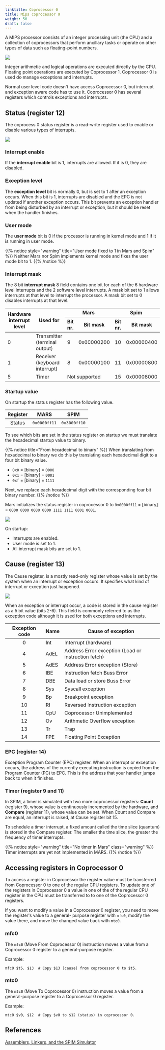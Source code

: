 ```yaml
---
linktitle: Coprocessor 0
title: Mips coprocessor 0
weight: 50
draft: false
---
```


A MIPS processor consists of an integer processing unit (the CPU) and a
collection of coprocessors that perform ancillary tasks or operate on other
types of data such as floating-point numbers.

![](/v1/images/mips/MIPS_CPU_FPU_Coprocessor_0.png)

Integer arithmetic and logical operations are executed directly by the CPU.
Floating point operations are executed by Coprocessor 1. Coprocessor 0 is used
do manage exceptions and interrupts.

Normal user level code doesn't have access Coprocessor 0, but interrupt and
exception aware code has to use it. Coprocessor 0 has several registers which
controls exceptions and interrupts. 

## Status (register 12)

The coprocess 0 status register is a read-write register  used to enable or disable various types of interrupts. 

![](/v1/images/mips/MIPS_Status_register.png)

### Interrupt enable

If the **interrupt enable** bit is 1, interrupts are allowed. If it is 0, they are disabled.


### Exception level 

The **exception level** bit is normally 0, but is set to 1 after an exception
occurs. When this bit is 1, interrupts are disabled and the EPC is not updated
if another exception occurs. This bit prevents an exception handler from being
disturbed by an interrupt or exception, but it should be reset when the handler
finishes. 

### User mode 

The **user mode** bit is 0 if the processor is running in kernel mode and 1 if it is
running in user mode. 

{{% notice style="warning" title="User mode fixed to 1 in Mars and Spim" %}}
Neither Mars nor Spim implements kernel mode and fixes the user mode bit to 1. 
{{% /notice %}}


### Interrupt mask

The 8 bit **interrupt mask** 8 field contains one bit for each of the 6 hardware level interrupts and the 2 
software level interrupts. A mask bit set to 1 allows interrupts at that level
to interrupt the processor. A mask bit set to 0 disables interrupts at that
level. 

<table>
<thead>
<tr>
<th rowspan=2 class="center">Hardware interrupt level</th>
<th rowspan=2>Used for</th>
<th colspan=2 class="center no-border-b">Mars</th>
<th colspan=2 class="center no-border-b"/>Spim</th>
</tr>
<tr>
<th class="center">Bit nr.</th>
<th>Bit mask</th>
<th class="center">Bit nr.</th>
<th>Bit mask</th>
<tr>
</thead>

<tbody>

<tr>
<td class="center">0</td>
<td>Transmitter (terminal output)</td>
<td class="center">9</td>
<td class="tt"> 0x00000200</td>
<td class="center">10</td>
<td class="tt">0x00000400</td>
</tr>

<tr>
<td class="center">1</td>
<td>Receiver (keyboard interrupt)</td>
<td class="center">8</td>
<td class="tt"> 0x00000100</td>
<td class="center">11</td>
<td class="tt">0x00000800</td>
</tr>

<tr>
<td class="center">5</td>
<td>Timer</td>
<td colspan=2 class="center">Not supported</td>
<td class="center">15</td>
<td class="tt">0x00008000</td>
</tr>




</tbody>
</table>


### Startup value

On startup the status register has the following value. 

| Register   | MARS         | SPIM         |
| :--------: | :-------:    | :-----:      |
| Status     | <tt>0x0000ff11</tt> | <tt>0x3000ff10</tt> |

To see which bits are set in the status register on startup we must translate the hexadecimal startup value to binary. 

{{% notice title="From hexadecimal to binary" %}}
When translating from hexadecimal to binary we do this by translating each hexadecimal digit to a four bit binary value. 

- `0x0` = [binary] = `0000`
- `0x1` = [binary] = `0001`
- `0xf` = [binary] = `1111`

Next, we replace each hexadecimal digit with the corresponding four bit binary
number.
{{% /notice %}}

Mars initializes the status register in coprocessor 0 to `0x0000ff11` = [binary] = `0000 0000 0000 0000 1111 1111 0001
0001`. 

<img src="/v1/images/fundamental-concepts/mars-status-register-startup.png" />

On startup: 

- Interrupts are enabled.
- User mode is set to 1.
- All interrupt mask bits are set to 1.

## Cause (register 13)

The Cause register, is a mostly read-only register whose value is set by the
system when an interrupt or exception occurs. It specifies what kind of
interrupt or exception just happened.

![](/v1/images/mips/MIPS_Cause_register.png)

When an exception or interrupt occur, a code is stored in the cause register as
a 5 bit value (bits 2-6). This field is commonly referred to as the exception
code although it is used for both exceptions and interrupts. 

| Exception code | 	Name | 	Cause of exception                              |
|:--------------:| ------   | ------------------                                  |
|              0 | Int      | Interrupt (hardware)                                |
|              4 | AdEL     | Address Error exception (Load or instruction fetch) |
|              5 | AdES     | Address Error exception (Store)                     |
|              6 | IBE      | Instruction fetch Buss Error                        |
|              7 | DBE      | Data load or store Buss Error                       |
|              8 | Sys      | Syscall exception                                   |
|              9 | Bp       | Breakpoint exception                                |
|             10 | RI       | Reversed Instruction exception                      |
|             11 | CpU      | Coprocessor Unimplemented                           |
|             12 | Ov       | Arithmetic Overflow exception                       |
|             13 | Tr       | Trap                                                |
|             14 | FPE      | 	Floating Point Exception                        |

### EPC (register 14) 

Exception Program Counter (EPC) register. When an interrupt or exception occurs,
the address of the currently executing  instruction is copied from the Program
Counter (PC) to EPC. This is the address that your handler jumps back to when it
finishes.

### Timer (register 9 and 11)

In SPIM, a timer is simulated with two more coprocessor registers: **Count**
(register 9), whose value is continuously incremented by the hardware, and
**Compare** (register 11), whose value can be set. When Count and Compare are
equal, an interrupt is raised, at Cause register bit 15.

To schedule a timer interrupt, a fixed amount called the time slice (quantum) is
stored in the Compare register. The smaller the time slice, the greater the
frequency of timer interrupts.

{{% notice style="warning" title="No timer in Mars" class="warning" %}}
Timer interrupts are yet not implemented in MARS.
{{% /notice %}}

## Accessing registers in Coprocessor 0

To access a register in Coprocessor the register value must be transferred from
Coprocessor 0 to one of the regular CPU registers. To update one of the
registers in Coprocessor 0 a value in one of the of the regular CPU register in
the CPU must be transferred to to one of the Coprocessor 0 registers.

If you want to modify a value in a Coprocessor 0 register, you need to move the
register's value to a general- purpose register with `mfc0`, modify the value
there, and move the changed value back with `mtc0`.

### mfc0

The `mfc0` (Move From Coprocessor 0) instruction moves a value from a Coprocessor 0 register to a general-purpose register. 

Example: 

``` tasm 
mfc0 $t5, $13  # Copy $13 (cause) from coprocessor 0 to $t5.
```

### mtc0

The `mtc0` (Move To Coprocessor 0) instruction moves a value from a
general-purpose register to a Coprocessor 0 register. 

Example:

``` tasm 
mtc0 $v0, $12  # Copy $v0 to $12 (status) in coprocessor 0.
```

## References

[Assemblers, Linkers, and the SPIM Simulator](http://spimsimulator.sourceforge.net/HP_AppA.pdf)
